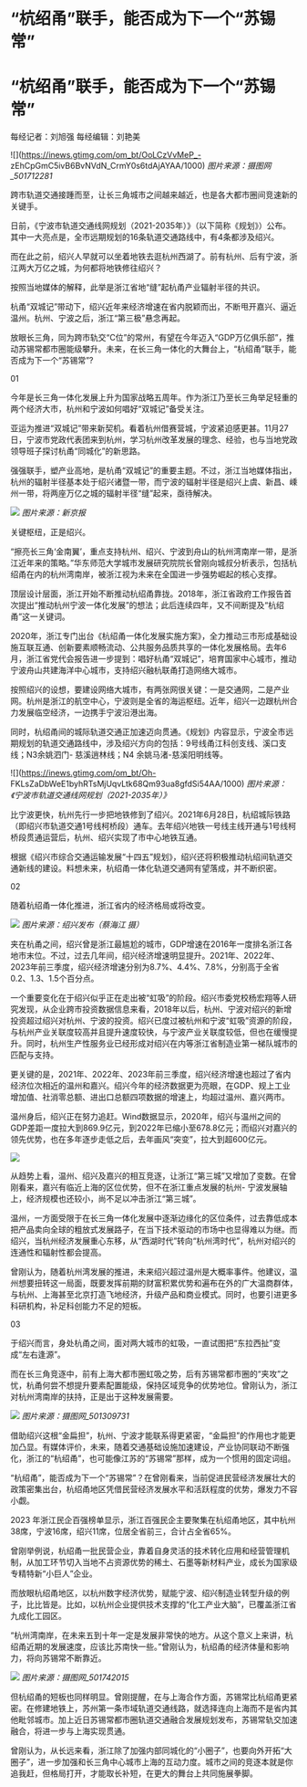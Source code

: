 # “杭绍甬”联手，能否成为下一个“苏锡常”

# “杭绍甬”联手，能否成为下一个“苏锡常”

每经记者：刘旭强 每经编辑：刘艳美

![](https://inews.gtimg.com/om_bt/OoLCzVvMeP_-
zEhCpGmC5ivB6BvNVdN_CrmY0s6tdAjAYAA/1000) _图片来源：摄图网_501712281_

跨市轨道交通接踵而至，让长三角城市之间越来越近，也是各大都市圈间竞速新的关键手。

日前，《宁波市轨道交通线网规划（2021-2035年）》（以下简称《规划》）公布。其中一大亮点是，全市远期规划的16条轨道交通路线中，有4条都涉及绍兴。

而在此之前，绍兴人早就可以坐着地铁去逛杭州西湖了。前有杭州、后有宁波，浙江两大万亿之城，为何都将地铁修往绍兴？

按照当地媒体的解释，此举是浙江省地“缝”起杭甬产业辐射半径的共识。

杭甬“双城记”带动下，绍兴近年来经济增速在省内脱颖而出，不断甩开嘉兴、逼近温州。杭州、宁波之后，浙江“第三极”悬念再起。

放眼长三角，同为跨市轨交“C位”的常州，有望在今年迈入“GDP万亿俱乐部”，推动苏锡常都市圈能级攀升。未来，在长三角一体化的大舞台上，“杭绍甬”联手，能否成为下一个“苏锡常”?

01

今年是长三角一体化发展上升为国家战略五周年。作为浙江乃至长三角举足轻重的两个经济大市，杭州和宁波如何唱好“双城记”备受关注。

亚运为推进“双城记”带来新契机。看着杭州借赛营城，宁波紧迫感更甚。11月27日，宁波市党政代表团来到杭州，学习杭州改革发展的理念、经验，也与当地党政领导班子探讨杭甬“同城化”的新思路。

强强联手，塑产业高地，是杭甬“双城记”的重要主题。不过，浙江当地媒体指出，杭州的辐射半径基本处于绍兴诸暨一带，而宁波的辐射半径是绍兴上虞、新昌、嵊州一带，将两座万亿之城的辐射半径“缝”起来，亟待解决。

![](https://inews.gtimg.com/om_bt/OrL9GcBCuvHGB5tTIdsguCxRpMyuNkY8esnlvw4d3DvyIAA/1000)
_图片来源：新京报_

关键枢纽，正是绍兴。

“擦亮长三角‘金南翼’，重点支持杭州、绍兴、宁波到舟山的杭州湾南岸一带，是浙江近年来的策略。”华东师范大学城市发展研究院院长曾刚向城叔分析表示，包括杭绍甬在内的杭州湾南岸，被浙江视为未来在全国进一步强势崛起的核心支撑。

顶层设计层面，浙江开始不断推动杭绍甬靠拢。2018年，浙江省政府工作报告首次提出“推动杭州宁波一体化发展”的想法；此后连续四年，又不间断提及“杭绍甬”这一关键词。

2020年，浙江专门出台《杭绍甬一体化发展实施方案》，全力推动三市形成基础设施互联互通、创新要素顺畅流动、公共服务品质共享的一体化发展格局。去年6月，浙江省党代会报告进一步提到：唱好杭甬“双城记”，培育国家中心城市，推动宁波舟山共建海洋中心城市，支持绍兴融杭联甬打造网络大城市。

按照绍兴的设想，要建设网络大城市，有两张网很关键：一是交通网，二是产业网。杭州是浙江的航空中心，宁波则是全省的海运枢纽。近年，绍兴一边跟杭州合力发展临空经济，一边携手宁波沿港出海。

同时，杭绍甬间的城际轨道交通正加速迈向贯通。《规划》内容显示，宁波全市远期规划的轨道交通路线中，涉及绍兴方向的包括：9号线甬江科创支线、溪口支线；N3余姚泗门-
慈溪逍林线；N4 余姚马渚-慈溪阳明线等。

![](https://inews.gtimg.com/om_bt/Oh-
FKLsZaDbWeE1byhRTsMjUqvLtk68Qm93ua8gfdSi54AA/1000)
_图片来源：《宁波市轨道交通线网规划（2021-2035年）》_

比宁波更快，杭州先行一步把地铁修到了绍兴。2021年6月28日，杭绍城际铁路（即绍兴市轨道交通1号线柯桥段）通车。去年绍兴地铁一号线主线开通与1号线柯桥段贯通运营后，杭州、绍兴实现了市中心地铁互通。

根据《绍兴市综合交通运输发展“十四五”规划》，绍兴还将积极推动杭绍间轨道交通新线的建设。料想未来，杭绍甬一体化轨道交通网有望落成，并不断织密。

02

随着杭绍甬一体化推进，浙江省内的经济格局或将改变。

![](https://inews.gtimg.com/om_bt/O3jAcg5I1k06cYHc1fnBw0xoCRGiCnHXvOF0nMbzWhoygAA/1000)
_图片来源：绍兴发布（蔡海江 摄）_

夹在杭甬之间，绍兴曾是浙江最尴尬的城市，GDP增速在2016年一度排名浙江各地市末位。不过，过去几年间，绍兴经济增速明显提升。2021年、2022年、2023年前三季度，绍兴经济增速分别为8.7%、4.4%、7.8%，分别高于全省0.2、1.3、1.5个百分点。

一个重要变化在于绍兴似乎正在走出被“虹吸”的阶段。绍兴市委党校杨宏翔等人研究发现，从企业跨市投资数据信息来看，2018年以后，杭州、宁波对绍兴的新增投资超过绍兴对杭州、宁波的投资。绍兴已度过被杭州和宁波“虹吸”资源的阶段，与杭州产业关联度较高并且提升速度较快，与宁波产业关联度较低，但也在缓慢提升。同时，杭州生产性服务业已经形成对绍兴在内等浙江省制造业第一梯队城市的匹配与支持。

更关键的是，2021年、2022年、2023年前三季度，绍兴经济增速也超过了省内经济位次相近的温州和嘉兴。绍兴今年的经济数据更为亮眼，在GDP、规上工业增加值、社消零总额、进出口总额四项数据的增速上，均超过温州、嘉兴两市。

温州身后，绍兴正在努力追赶。Wind数据显示，2020年，绍兴与温州之间的GDP差距一度拉大到869.9亿元，到2022年已缩小至678.8亿元；而绍兴对嘉兴的领先优势，也在多年逐步走低之后，去年画风“突变”，拉大到超600亿元。

![](https://inews.gtimg.com/om_bt/OPS88HWRY5cZRBuT7lMM_s_XKH89qOhhzt-9ruTVQ8wE8AA/1000)

从趋势上看，温州、绍兴及嘉兴的相互竞逐，让浙江“第三城”又增加了变数。在曾刚看来，嘉兴有临近上海的区位优势，但不在浙江重点发展的杭州-
宁波发展轴上，经济规模也还较小，尚不足以冲击浙江“第三城”。

温州，一方面受限于在长三角一体化发展中逐渐边缘化的区位条件，过去靠低成本把产品卖向全球的粗放式发展路子，在当下技术驱动的市场中也显得难以为继。而绍兴，当杭州经济发展重心东移，从“西湖时代”转向“杭州湾时代”，杭州对绍兴的连通性和辐射性都会提高。

曾刚认为，随着杭州湾发展的推进，未来绍兴超过温州是大概率事件。他建议，温州想要扭转这一局面，既要发挥前期的财富积累优势和遍布在外的广大温商群体，与杭州、上海甚至北京打造飞地经济，升级产品和商业模式。同时，也要引进更多科研机构，补足科创能力不足的短板。

03

于绍兴而言，身处杭甬之间，面对两大城市的虹吸，一直试图把“东拉西扯”变成“左右逢源”。

而在长三角竞逐中，前有上海大都市圈虹吸之势，后有苏锡常都市圈的“夹攻”之忧，杭甬何尝不想提升要素配置能级，保持区域竞争的优势地位。曾刚认为，浙江对杭州湾南岸的扶持，正是出于这种发展需要。

![](https://inews.gtimg.com/om_bt/OwS7gj31itNZbtPK3eb_F4yx7k9gIyc5sS0iDdnWzDDTIAA/1000)
_图片来源：摄图网_501309731_

借助绍兴这根“金扁担”，杭州、宁波才能联系得更紧密，“金扁担”的作用也才能更加凸显。有媒体评价，未来，随着交通基础设施加速建设，产业协同联动不断强化，浙江的“杭绍甬”，也可能像江苏的“苏锡常”那样，成为一个惯用的固定词组。

“杭绍甬”，能否成为下一个“苏锡常”？在曾刚看来，当前促进民营经济发展壮大的政策密集出台，杭绍甬地区凭借民营经济发展水平和活跃程度的优势，爆发力不容小觑。

2023 年浙江民企百强榜单显示，浙江百强民企主要聚集在杭绍甬地区，其中杭州38席，宁波16席，绍兴11席，位居全省前三，合计占全省65%。

曾刚举例说，杭绍甬一批民营企业，靠着自身灵活的技术转化应用和经营管理机制，从加工环节切入当地不占资源优势的稀土、石墨等新材料产业，成长为国家级专精特新“小巨人”企业。

而放眼杭绍甬地区，以杭州数字经济优势，赋能宁波、绍兴制造业转型升级的例子，比比皆是。比如，以杭州企业提供技术支撑的“化工产业大脑”，已覆盖浙江省九成化工园区。

“杭州湾南岸，在未来五到十年一定是发展非常快的地方。从这个意义上来讲，杭绍甬近期的发展速度，应该比苏南快一些。”曾刚认为，杭绍甬的经济体量和影响力，将向苏锡常不断靠近。

![](https://inews.gtimg.com/om_bt/Oscpa-i44xtaJUbFBPMnDpbyYYvLlUa7xqiyAO-j7X6C4AA/1000)
_图片来源：摄图网_501742015_

但杭绍甬的短板也同样明显。曾刚提醒，在与上海合作方面，苏锡常比杭绍甬更紧密。在修建地铁上，苏州第一条市域轨道交通线路，就选择连向上海而不是省内其他毗邻城市。加上近日苏锡常都市圈轨道交通融合发展规划发布，苏锡常轨交加速融合，将进一步与上海实现贯通。

曾刚认为，从长远来看，浙江除了加强内部同城化的“小圈子”，也要向外开拓“大圈子”，进一步加强和长三角中心城市上海的互动力度。城市之间的竞逐本就是你追我赶，但格局打开，才能取长补短，在更大的舞台上共同施展拳脚。

